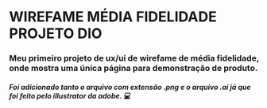 # WIREFAME MÉDIA FIDELIDADE PROJETO DIO

### Meu primeiro projeto de ux/ui de wirefame de média fidelidade, onde mostra uma única página para demonstração de produto.
##### Foi adicionado tanto o arquivo com extensão .png e o arquivo .ai já que foi feito pelo illustrator da adobe. 💻
